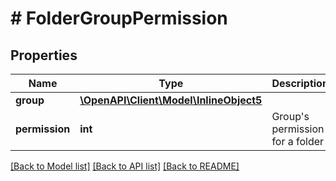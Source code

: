 # # FolderGroupPermission

## Properties

Name | Type | Description | Notes
------------ | ------------- | ------------- | -------------
**group** | [**\OpenAPI\Client\Model\InlineObject5**](InlineObject5.md) |  |
**permission** | **int** | Group&#39;s permission for a folder | [optional]

[[Back to Model list]](../../README.md#models) [[Back to API list]](../../README.md#endpoints) [[Back to README]](../../README.md)
